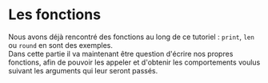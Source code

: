 # Les fonctions

Nous avons déjà rencontré des fonctions au long de ce tutoriel : `print`, `len` ou `round` en sont des exemples.  
Dans cette partie il va maintenant être question d'écrire nos propres fonctions, afin de  pouvoir les appeler et d'obtenir les comportements voulus suivant les arguments qui leur seront passés.
